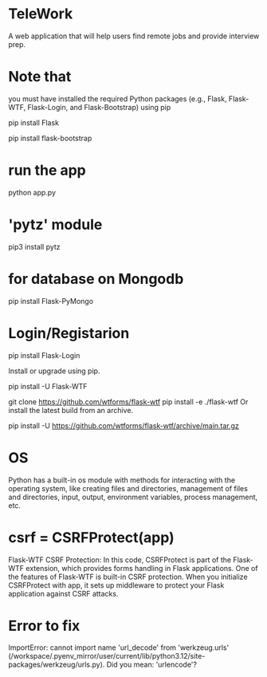 # TeleWork
A web application that will help users find remote jobs and provide interview prep.

# Note that 
you must have  installed the required Python packages (e.g., Flask, Flask-WTF, Flask-Login, and Flask-Bootstrap) using pip

pip install Flask 

pip install flask-bootstrap

# run the app 
python app.py

# 'pytz' module
pip3 install pytz

# for database on Mongodb
pip install Flask-PyMongo

# Login/Registarion
pip install Flask-Login

Install or upgrade using pip.

pip install -U Flask-WTF

git clone https://github.com/wtforms/flask-wtf
pip install -e ./flask-wtf
Or install the latest build from an archive.

pip install -U https://github.com/wtforms/flask-wtf/archive/main.tar.gz

# OS
Python has a built-in os module with methods for interacting with the operating system, like creating files and directories, management of files and directories, input, output, environment variables, process management, etc.

# csrf = CSRFProtect(app)
Flask-WTF CSRF Protection: In this code, CSRFProtect is part of the Flask-WTF extension, which provides forms handling in Flask applications. One of the features of Flask-WTF is built-in CSRF protection. When you initialize CSRFProtect with app, it sets up middleware to protect your Flask application against CSRF attacks.

# Error to fix
ImportError: cannot import name 'url_decode' from 'werkzeug.urls' (/workspace/.pyenv_mirror/user/current/lib/python3.12/site-packages/werkzeug/urls.py). Did you mean: 'urlencode'?